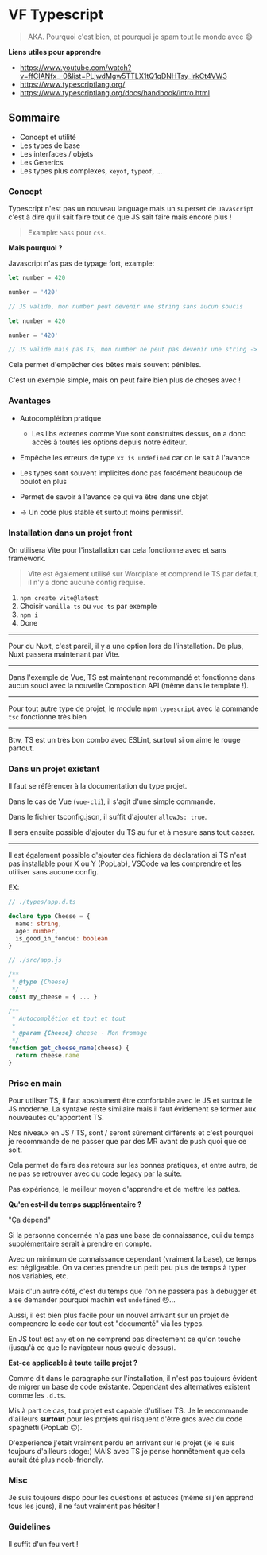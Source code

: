 # VF Typescript

> AKA. Pourquoi c'est bien, et pourquoi je spam tout le monde avec 😄

**Liens utiles pour apprendre**

- <https://www.youtube.com/watch?v=ffCIANfx_-0&list=PLjwdMgw5TTLX1tQ1qDNHTsy_lrkCt4VW3>
- <https://www.typescriptlang.org/>
- <https://www.typescriptlang.org/docs/handbook/intro.html>

## Sommaire

- Concept et utilité
- Les types de base
- Les interfaces / objets
- Les Generics
- Les types plus complexes, `keyof`, `typeof`, ...

### Concept

Typescript n'est pas un nouveau language mais un superset de `Javascript` c'est à dire qu'il sait faire tout ce que JS sait faire mais encore plus !

> Example: `Sass` pour `css`.

**Mais pourquoi ?**

Javascript n'as pas de typage fort, example:

```js
let number = 420

number = '420'

// JS valide, mon number peut devenir une string sans aucun soucis
```

```ts
let number = 420

number = '420'

// JS valide mais pas TS, mon number ne peut pas devenir une string -> Pas le droit en TS, un number reste un number -> Le fichier ne peut pas compiler
```

Cela permet d'empêcher des bêtes mais souvent pénibles.

C'est un exemple simple, mais on peut faire bien plus de choses avec !

### Avantages

- Autocomplétion pratique
  - Les libs externes comme Vue sont construites dessus, on a donc accès à toutes les options depuis notre éditeur.

- Empêche les erreurs de type `xx is undefined` car on le sait à l'avance
- Les types sont souvent implicites donc pas forcément beaucoup de boulot en plus
- Permet de savoir à l'avance ce qui va être dans une objet

- -> Un code plus stable et surtout moins permissif.

### Installation dans un projet front

On utilisera Vite pour l'installation car cela fonctionne avec et sans framework.

> Vite est également utilisé sur Wordplate et comprend le TS par défaut, il n'y a donc aucune config requise.

1. `npm create vite@latest`
2. Choisir `vanilla-ts` ou `vue-ts` par exemple
3. `npm i`
4. Done

---

Pour du Nuxt, c'est pareil, il y a une option lors de l'installation. De plus, Nuxt passera maintenant par Vite.

---

Dans l'exemple de Vue, TS est maintenant recommandé et fonctionne dans aucun souci avec la nouvelle Composition API (même dans le template !).

---

Pour tout autre type de projet, le module npm `typescript` avec la commande `tsc` fonctionne très bien

---

Btw, TS est un très bon combo avec ESLint, surtout si on aime le rouge partout.

### Dans un projet existant

Il faut se référencer à la documentation du type projet.

Dans le cas de Vue (`vue-cli`), il s'agit d'une simple commande.

Dans le fichier tsconfig.json, il suffit d'ajouter `allowJs: true`.

Il sera ensuite possible d'ajouter du TS au fur et à mesure sans tout casser.

---

Il est également possible d'ajouter des fichiers de déclaration si TS n'est pas installable pour X ou Y (PopLab), VSCode va les comprendre et les utiliser sans aucune config.

EX:

```ts
// ./types/app.d.ts

declare type Cheese = {
  name: string,
  age: number,
  is_good_in_fondue: boolean
}
```

```js
// ./src/app.js

/**
 * @type {Cheese}
 */
const my_cheese = { ... }

/**
 * Autocomplétion et tout et tout
 *
 * @param {Cheese} cheese - Mon fromage
 */
function get_cheese_name(cheese) {
  return cheese.name
}
```

### Prise en main

Pour utiliser TS, il faut absolument être confortable avec le JS et surtout le JS moderne. La syntaxe reste similaire mais il faut évidement se former aux nouveautés qu'apportent TS.

Nos niveaux en JS / TS, sont / seront sûrement différents et c'est pourquoi je recommande de ne passer que par des MR avant de push quoi que ce soit.

Cela permet de faire des retours sur les bonnes pratiques, et entre autre, de ne pas se retrouver avec du code legacy par la suite.

Pas expérience, le meilleur moyen d'apprendre et de mettre les pattes.

**Qu'en est-il du temps supplémentaire ?**

"Ça dépend"

Si la personne concernée n'a pas une base de connaissance, oui du temps supplémentaire serait à prendre en compte.

Avec un minimum de connaissance cependant (vraiment la base), ce temps est négligeable. On va certes prendre un petit peu plus de temps à typer nos variables, etc.

Mais d'un autre côté, c'est du temps que l'on ne passera pas à debugger et à se demander pourquoi machin est `undefined` 😠...

Aussi, il est bien plus facile pour un nouvel arrivant sur un projet de comprendre le code car tout est "documenté" via les types.

En JS tout est `any` et on ne comprend pas directement ce qu'on touche (jusqu'à ce que le navigateur nous gueule dessus).

**Est-ce applicable à toute taille projet ?**

Comme dit dans le paragraphe sur l'installation, il n'est pas toujours évident de migrer un base de code existante. Cependant des alternatives existent comme les `.d.ts`.

Mis à part ce cas, tout projet est capable d'utiliser TS. Je le recommande d'ailleurs **surtout** pour les projets qui risquent d'être gros avec du code spaghetti (PopLab 🙃).

D'experience j'était vraiment perdu en arrivant sur le projet (je le suis toujours d'ailleurs :doge:) MAIS avec TS je pense honnêtement que cela aurait été plus noob-friendly.

### Misc

Je suis toujours dispo pour les questions et astuces (même si j'en apprend tous les jours), il ne faut vraiment pas hésiter !

### Guidelines

Il suffit d'un feu vert !
